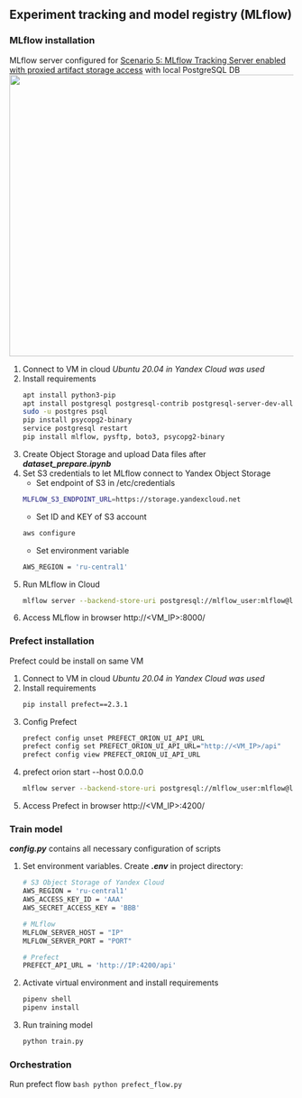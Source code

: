 ## Experiment tracking and model registry (MLflow)

### MLflow installation

MLflow server configured for [Scenario 5: MLflow Tracking Server enabled with proxied artifact storage access](https://www.mlflow.org/docs/latest/tracking.html#scenario-5-mlflow-tracking-server-enabled-with-proxied-artifact-storage-access) with local PostgreSQL DB
<img src="https://www.mlflow.org/docs/latest/_images/scenario_5.png"  width="800" height="500">


1. Connect to VM in cloud
   _Ubuntu 20.04 in Yandex Cloud was used_
2. Install requirements
    ```bash
    apt install python3-pip
    apt install postgresql postgresql-contrib postgresql-server-dev-all gcc
    sudo -u postgres psql
    pip install psycopg2-binary
    service postgresql restart
    pip install mlflow, pysftp, boto3, psycopg2-binary
    ```
3. Create Object Storage and upload Data files after **_dataset_prepare.ipynb_**
4. Set S3 credentials to let MLflow connect to Yandex Object Storage
   - Set endpoint of S3 in /etc/credentials
    ```bash
    MLFLOW_S3_ENDPOINT_URL=https://storage.yandexcloud.net
    ```
   - Set ID and KEY of S3 account
    ```bash
    aws configure
    ```
   - Set environment variable
    ```bash
   AWS_REGION = 'ru-central1'
    ```
5. Run MLflow in Cloud
    ```bash
   mlflow server --backend-store-uri postgresql://mlflow_user:mlflow@localhost/mlflow_db --artifacts-destination s3://<S3_BUCKET_NAME>/models --serve-artifacts -h 0.0.0.0 -p 8000
    ```
6. Access MLflow in browser
    http://<VM_IP>:8000/


### Prefect installation

Prefect could be install on same VM

1. Connect to VM in cloud
   _Ubuntu 20.04 in Yandex Cloud was used_
2. Install requirements
    ```bash
    pip install prefect==2.3.1
    ```
3. Config Prefect
    ```bash
    prefect config unset PREFECT_ORION_UI_API_URL
    prefect config set PREFECT_ORION_UI_API_URL="http://<VM_IP>/api"
    prefect config view PREFECT_ORION_UI_API_URL
4. prefect orion start --host 0.0.0.0
    ```bash
   mlflow server --backend-store-uri postgresql://mlflow_user:mlflow@localhost/mlflow_db --artifacts-destination s3://<S3_BUCKET_NAME>/models --serve-artifacts -h 0.0.0.0 -p 8000
    ```
5. Access Prefect in browser
    http://<VM_IP>:4200/

### Train model
**_config.py_** contains all necessary configuration of scripts
1. Set environment variables. Create **_.env_** in project directory:
    ```bash
    # S3 Object Storage of Yandex Cloud
    AWS_REGION = 'ru-central1'
    AWS_ACCESS_KEY_ID = 'AAA'
    AWS_SECRET_ACCESS_KEY = 'BBB'

    # MLflow
    MLFLOW_SERVER_HOST = "IP"
    MLFLOW_SERVER_PORT = "PORT"

    # Prefect
    PREFECT_API_URL = 'http://IP:4200/api'
    ```
2. Activate virtual environment and install requirements
    ```bash
   pipenv shell
   pipenv install
    ```
3. Run training model
    ```bash
   python train.py
    ```
### Orchestration
Run prefect flow
    ```bash
   python prefect_flow.py
    ```
